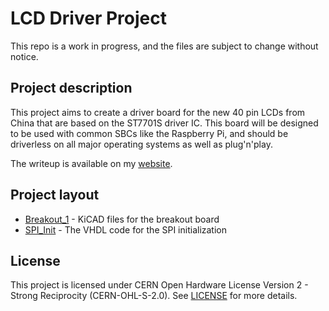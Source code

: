 # LCD Driver Project

This repo is a work in progress, and the files are subject to change without notice.

## Project description
This project aims to create a driver board for the new 40 pin LCDs from China that are based on the ST7701S driver IC. This board will be designed to be used with common SBCs like the Raspberry Pi, and should be driverless on all major operating systems as well as plug'n'play.

The writeup is available on my [website](https://cuprum.no/content/projects/lcddriver.html).

## Project layout
- [Breakout_1](Breakout_1) - KiCAD files for the breakout board
- [SPI_Init](SPI_Init) - The VHDL code for the SPI initialization

## License
This project is licensed under CERN Open Hardware License Version 2 - Strong Reciprocity (CERN-OHL-S-2.0). See [LICENSE](LICENSE) for more details.